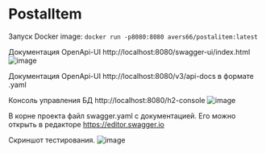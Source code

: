 # PostalItem

Запуск Docker image: `docker run -p8080:8080 avers66/postalitem:latest`

Документация OpenApi-UI http://localhost:8080/swagger-ui/index.html
![image](https://github.com/Avers66/PostalItem/assets/122222024/a4ea04c2-5977-42be-b561-bc7efbd8c67e)

Документация OpenApi-UI http://localhost:8080/v3/api-docs в формате .yaml

Консоль управления БД http://localhost:8080/h2-console
![image](https://github.com/Avers66/PostalItem/assets/122222024/b6a2dd77-f489-4394-8e02-a66a6d477c6d)

В корне проекта файл swagger.yaml с документацией. Его можно открыть в редакторе https://editor.swagger.io


Скриншот тестирования. 
![image](https://github.com/Avers66/PostalItem/assets/122222024/735fe76d-c915-4b7d-8b33-2987345967eb)


